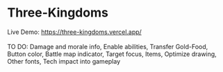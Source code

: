 # Three-Kingdoms
Live Demo: https://three-kingdoms.vercel.app/
<br /><br />
TO DO: Damage and morale info, Enable abilities, Transfer Gold-Food, Button color, Battle map indicator, Target focus, Items, Optimize drawing, Other fonts, Tech impact into gameplay

<!--
(mor, att, def) => mor / 2 + ((50 + mor) * att / def)
(mor, att, def, ldr) => mor / 2 + (mor * att / def) + (50 * ldr / 100)
189 99 166 none
221 99 166 tiger
213 79 144 true leader
Live Demo: https://anoname112.github.io/Three-Kingdoms/
<br /><br />
Screenshot:
<br />
<a href="https://anoname112.github.io/Three-Kingdoms/">
   <img src="https://raw.githubusercontent.com/Anoname112/Three-Kingdoms/main/ss.png" title="Three Kingdoms">
</a>
-->
